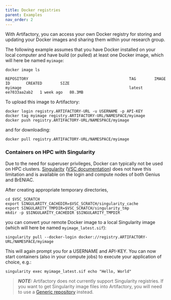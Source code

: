 ```yaml
---
title: Docker registries
parent: Examples
nav_order: 2
---
```


With Artifactory, you can access your own Docker registry for storing and
updating your Docker images and sharing them within your research group.

The following example assumes that you have Docker installed on your local
computer and have build (or pulled) at least one Docker image, which will
here be named `myimage`:
```
docker image ls
```
```
REPOSITORY                                            TAG        IMAGE ID       CREATED        SIZE
myimage                                               latest     ee7033aa2ab2   1 week ago   80.3MB
```

To upload this image to Artifactory:
```
docker login registry.ARTIFACTORY-URL -u USERNAME -p API-KEY
docker tag myimage registry.ARTIFACTORY-URL/NAMESPACE/myimage
docker push registry.ARTIFACTORY-URL/NAMESPACE/myimage
```
and for downloading:
```
docker pull registry.ARTIFACTORY-URL/NAMESPACE/myimage
```


### Containers on HPC with Singularity

Due to the need for superuser privileges, Docker can typically not be used on
HPC clusters. [Singularity](
https://sylabs.io/singularity/) ([VSC documentation](
https://docs.vscentrum.be/en/latest/software/singularity.html)) does not have
this limitation and is available on the login and compute nodes of both Genius
and BrENIAC.

After creating appropriate temporary directories,
```
cd $VSC_SCRATCH
export SINGULARITY_CACHEDIR=$VSC_SCRATCH/singularity_cache
export SINGULARITY_TMPDIR=$VSC_SCRATCH/singularity_tmp
mkdir -p $SINGULARITY_CACHEDIR $SINGULARITY_TMPDIR
```
you can convert your remote Docker image to a local Singularity image (which
will here be named `myimage_latest.sif`):
```
singularity pull --docker-login docker://registry.ARTIFACTORY-URL/NAMESPACE/myimage
```
This will again prompt you for a USERNAME and API-KEY. You can now start
containers (also in your compute jobs) to execute your application of choice,
e.g.:
```
singularity exec myimage_latest.sif echo "Hello, World"
```

> **_NOTE:_**  Artifactory does not currently support Singularity registries.
  If you want to get Singularity image files into Artifactory, you will need
  to use a [Generic repository](./generic) instead.
